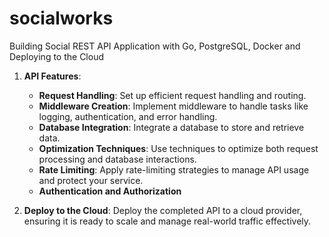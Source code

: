 # socialworks
Building Social REST API Application with Go, PostgreSQL, Docker and Deploying to the Cloud
  
1. **API Features**:
   - **Request Handling**: Set up efficient request handling and routing.
   - **Middleware Creation**: Implement middleware to handle tasks like logging, authentication, and error handling.
   - **Database Integration**: Integrate a database to store and retrieve data.
   - **Optimization Techniques**: Use techniques to optimize both request processing and database interactions.
   - **Rate Limiting**: Apply rate-limiting strategies to manage API usage and protect your service.
   - **Authentication and Authorization**

2. **Deploy to the Cloud**: Deploy the completed API to a cloud provider, ensuring it is ready to scale and manage real-world traffic effectively.

